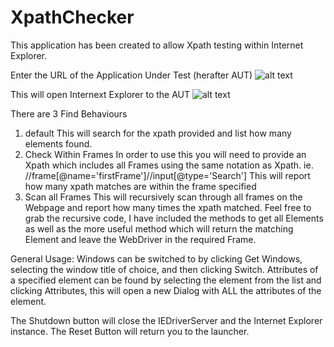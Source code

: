 # XpathChecker

This application has been created to allow Xpath testing within Internet Explorer.

Enter the URL of the Application Under Test (herafter AUT)
![alt text](https://i.imgur.com/oYjwHzT.png)


This will open Internext Explorer to the AUT
![alt text](https://i.imgur.com/iDeBXMf.png)

There are 3 Find Behaviours

1) default
  This will search for the xpath provided and list how many elements found.
2) Check Within Frames
  In order to use this you will need to provide an Xpath which includes all Frames using the same notation as Xpath.
  ie. //frame[@name='firstFrame']//input[@type='Search']
  This will report how many xpath matches are within the frame specified
3) Scan all Frames
  This will recursively scan through all frames on the Webpage and report how many times the xpath matched.
  Feel free to grab the recursive code, I have included the methods to get all Elements as well as the more useful method which will return   the matching Element and leave the WebDriver in the required Frame.
  
General Usage:
Windows can be switched to by clicking Get Windows, selecting the window title of choice, and then clicking Switch.
Attributes of a specified element can be found by selecting the element from the list and clicking Attributes, this will open a new Dialog with ALL the attributes of the element.

The Shutdown button will close the IEDriverServer and the Internet Explorer instance.
The Reset Button will return you to the launcher.
